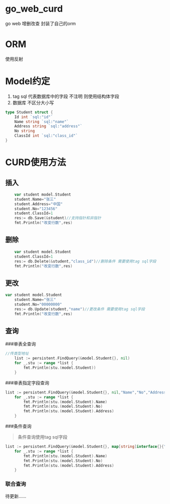 # go_web_curd
go web 增删改查 封装了自己的orm

# ORM 
使用反射
# Model约定
1. tag sql 代表数据库中的字段 不注明 则使用结构体字段 
2. 数据库 不区分大小写
```go
type Student struct {
	Id int `sql:"id"` 
	Name string `sql:"name"`
	Address string `sql:"address"`
	No string
	ClassId int `sql:"class_id"`
}
```
# CURD使用方法
## 插入
```go
    var student model.Student
	student.Name="张三"
	student.Address="中国"
	student.No="123456"
	student.ClassId=1
	res:= db.Save(&student)//支持指针和非指针
	fmt.Println("改变行数",res)
```
## 删除
```go
    var student model.Student
	student.ClassId=1
	res:= db.Delete(&student,"class_id")//删除条件 需要使用tag sql字段
	fmt.Println("改变行数",res)
```
## 更改
```go
var student model.Student
	student.Name="张三"
	student.No="00000000"
	res:= db.Update(student,"name")//更改条件 需要使用tag sql字段
	fmt.Println("改变行数",res)
```
## 查询
###单表全查询
```go
//传类型地址
	list := persistent.FindQuery(&model.Student{}, nil)
	for _,stu := range *list {
		fmt.Println(stu.(model.Student))
	}
```
###单表指定字段查询
```go
list := persistent.FindQuery(&model.Student{}, nil,"Name","No","Address")//传入结构体字段
	for _,stu := range *list {
		fmt.Println(stu.(model.Student).Name)
		fmt.Println(stu.(model.Student).No)
		fmt.Println(stu.(model.Student).Address)
	}
```
###条件查询
>条件查询使用tag sql字段 


```go
list := persistent.FindQuery(&model.Student{}, map[string]interface{}{"name": "张三"},"Name","No","Address")
	for _,stu := range *list {
		fmt.Println(stu.(model.Student).Name)
		fmt.Println(stu.(model.Student).No)
		fmt.Println(stu.(model.Student).Address)
	}
```
### 联合查询
待更新……
